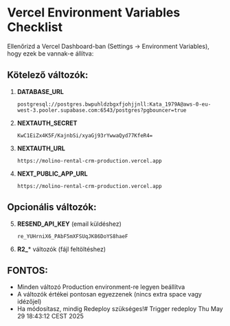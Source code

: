 # Vercel Environment Variables Checklist

Ellenőrizd a Vercel Dashboard-ban (Settings → Environment Variables), hogy ezek be vannak-e állítva:

## Kötelező változók:

1. **DATABASE_URL**
   ```
   postgresql://postgres.bwpuhldzbgxfjohjjnll:Kata_1979A@aws-0-eu-west-3.pooler.supabase.com:6543/postgres?pgbouncer=true
   ```

2. **NEXTAUTH_SECRET**
   ```
   KwC1EiZx4K5F/KajnbSi/xyaGj93rYwwaQyd77KfeR4=
   ```

3. **NEXTAUTH_URL**
   ```
   https://molino-rental-crm-production.vercel.app
   ```

4. **NEXT_PUBLIC_APP_URL**
   ```
   https://molino-rental-crm-production.vercel.app
   ```

## Opcionális változók:

5. **RESEND_API_KEY** (email küldéshez)
   ```
   re_YUHrniX6_PAbF5mXFSUqJK86DoYS8haeF
   ```

6. **R2_*** változók (fájl feltöltéshez)

## FONTOS:
- Minden változó Production environment-re legyen beállítva
- A változók értékei pontosan egyezzenek (nincs extra space vagy idézőjel)
- Ha módosítasz, mindig Redeploy szükséges!# Trigger redeploy Thu May 29 18:43:12 CEST 2025
